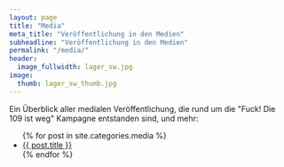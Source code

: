 ```yaml
---
layout: page
title: "Media"
meta_title: "Veröffentlichung in den Medien"
subheadline: "Veröffentlichung in den Medien"
permalink: "/media/"
header:
  image_fullwidth: lager_sw.jpg
image:
  thumb: lager_sw_thumb.jpg
---
```


Ein Überblick aller medialen Veröffentlichung, die rund um die "Fuck! Die 109 ist weg" Kampagne entstanden sind, und mehr:

<ul>
    {% for post in site.categories.media %}
    <li><a href="{{ site.url }}{{ site.baseurl }}{{ post.url }}">{{ post.title }}</a></li>
    {% endfor %}
</ul>